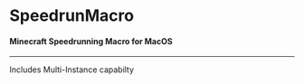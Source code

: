# SpeedrunMacro

#### Minecraft Speedrunning Macro for MacOS

---

Includes Multi-Instance capabilty
